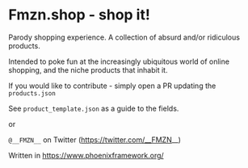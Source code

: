 # Fmzn.shop - shop it!

Parody shopping experience. A collection of absurd and/or ridiculous products.

Intended to poke fun at the increasingly ubiquitous world of online shopping, and the niche products that inhabit it.

If you would like to contribute - simply open a PR updating the `products.json`

See `product_template.json` as a guide to the fields.

or 

`@__FMZN__` on Twitter (https://twitter.com/__FMZN__)


Written in https://www.phoenixframework.org/



